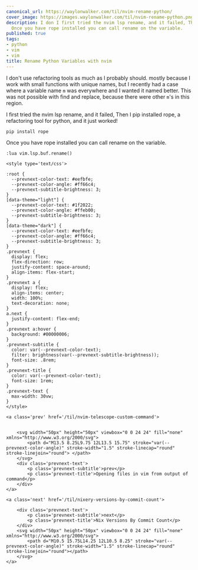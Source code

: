 ```yaml
---
canonical_url: https://waylonwalker.com/til/nvim-rename-python/
cover_image: https://images.waylonwalker.com/til/nvim-rename-python.png
description: I don I first tried the nvim lsp rename, and it failed, Then I pip installed
  Once you have rope installed you can call rename on the variable.
published: true
tags:
- python
- vim
- vim
title: Rename Python Variables with nvim
---
```


I don't use refactoring tools as much as I probably should.  mostly because I work with small functions with unique names, but I recently had a case where a variable name `m` was everywhere and I wanted it named better.  This was not possible with find and replace, because there were other `m`'s in this region.


I first tried the nvim lsp rename, and it failed, Then I pip installed rope, a refactoring tool for python, and it just worked!

```bash
pip install rope
```

Once you have rope installed you can call rename on the variable.

```vim
:lua vim.lsp.buf.rename()
```
<div class='prevnext'>

    <style type='text/css'>

    :root {
      --prevnext-color-text: #eefbfe;
      --prevnext-color-angle: #ff66c4;
      --prevnext-subtitle-brightness: 3;
    }
    [data-theme="light"] {
      --prevnext-color-text: #1f2022;
      --prevnext-color-angle: #ffeb00;
      --prevnext-subtitle-brightness: 3;
    }
    [data-theme="dark"] {
      --prevnext-color-text: #eefbfe;
      --prevnext-color-angle: #ff66c4;
      --prevnext-subtitle-brightness: 3;
    }
    .prevnext {
      display: flex;
      flex-direction: row;
      justify-content: space-around;
      align-items: flex-start;
    }
    .prevnext a {
      display: flex;
      align-items: center;
      width: 100%;
      text-decoration: none;
    }
    a.next {
      justify-content: flex-end;
    }
    .prevnext a:hover {
      background: #00000006;
    }
    .prevnext-subtitle {
      color: var(--prevnext-color-text);
      filter: brightness(var(--prevnext-subtitle-brightness));
      font-size: .8rem;
    }
    .prevnext-title {
      color: var(--prevnext-color-text);
      font-size: 1rem;
    }
    .prevnext-text {
      max-width: 30vw;
    }
    </style>
    
    <a class='prev' href='/til/nvim-telescope-custom-command'>
    

        <svg width="50px" height="50px" viewbox="0 0 24 24" fill="none" xmlns="http://www.w3.org/2000/svg">
            <path d="M13.5 8.25L9.75 12L13.5 15.75" stroke="var(--prevnext-color-angle)" stroke-width="1.5" stroke-linecap="round" stroke-linejoin="round"> </path>
        </svg>
        <div class='prevnext-text'>
            <p class='prevnext-subtitle'>prev</p>
            <p class='prevnext-title'>Opening files in vim from output of command</p>
        </div>
    </a>
    
    <a class='next' href='/til/nixery-versions-by-commit-count'>
    
        <div class='prevnext-text'>
            <p class='prevnext-subtitle'>next</p>
            <p class='prevnext-title'>Nix Versions By Commit Count</p>
        </div>
        <svg width="50px" height="50px" viewbox="0 0 24 24" fill="none" xmlns="http://www.w3.org/2000/svg">
            <path d="M10.5 15.75L14.25 12L10.5 8.25" stroke="var(--prevnext-color-angle)" stroke-width="1.5" stroke-linecap="round" stroke-linejoin="round"></path>
        </svg>
    </a>
  </div>